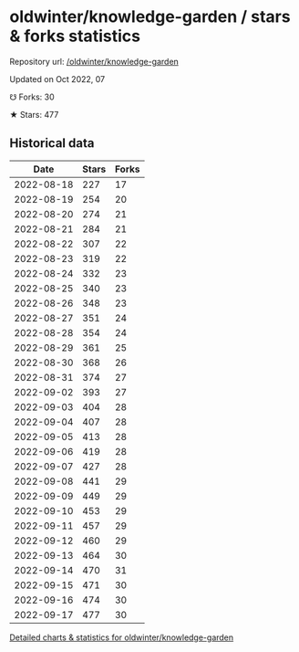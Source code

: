 # oldwinter/knowledge-garden / stars & forks statistics

Repository url: [/oldwinter/knowledge-garden](https://github.com/oldwinter/knowledge-garden)

Updated on Oct 2022, 07

☋ Forks: 30

★ Stars: 477

## Historical data
| Date | Stars | Forks |
|------|-------|-------|
| 2022-08-18 | 227 | 17 | 
| 2022-08-19 | 254 | 20 | 
| 2022-08-20 | 274 | 21 | 
| 2022-08-21 | 284 | 21 | 
| 2022-08-22 | 307 | 22 | 
| 2022-08-23 | 319 | 22 | 
| 2022-08-24 | 332 | 23 | 
| 2022-08-25 | 340 | 23 | 
| 2022-08-26 | 348 | 23 | 
| 2022-08-27 | 351 | 24 | 
| 2022-08-28 | 354 | 24 | 
| 2022-08-29 | 361 | 25 | 
| 2022-08-30 | 368 | 26 | 
| 2022-08-31 | 374 | 27 | 
| 2022-09-02 | 393 | 27 | 
| 2022-09-03 | 404 | 28 | 
| 2022-09-04 | 407 | 28 | 
| 2022-09-05 | 413 | 28 | 
| 2022-09-06 | 419 | 28 | 
| 2022-09-07 | 427 | 28 | 
| 2022-09-08 | 441 | 29 | 
| 2022-09-09 | 449 | 29 | 
| 2022-09-10 | 453 | 29 | 
| 2022-09-11 | 457 | 29 | 
| 2022-09-12 | 460 | 29 | 
| 2022-09-13 | 464 | 30 | 
| 2022-09-14 | 470 | 31 | 
| 2022-09-15 | 471 | 30 | 
| 2022-09-16 | 474 | 30 | 
| 2022-09-17 | 477 | 30 | 


[Detailed charts & statistics for oldwinter/knowledge-garden](https://reviewgithub.com/rep/oldwinter/knowledge-garden)
